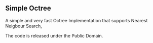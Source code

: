 ## Simple Octree

A simple and very fast Octree Implementation
that supports Nearest Neigbour Search,


The code is released under the Public Domain.
